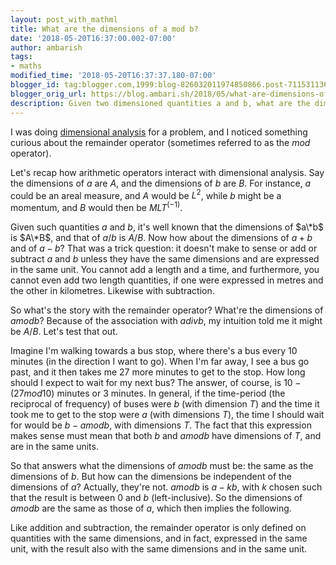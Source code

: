 ```yaml
---
layout: post_with_mathml
title: What are the dimensions of a mod b?
date: '2018-05-20T16:37:00.002-07:00'
author: ambarish
tags:
- maths
modified_time: '2018-05-20T16:37:37.180-07:00'
blogger_id: tag:blogger.com,1999:blog-826032011974850866.post-7115311366352243547
blogger_orig_url: https://blog.ambari.sh/2018/05/what-are-dimensions-of-mod-b.html
description: Given two dimensioned quantities a and b, what are the dimensions of (a mod b)?
---
```


I was doing [dimensional analysis](https://en.wikipedia.org/wiki/Dimensional_analysis) for a problem, and I noticed something curious about the remainder operator (sometimes referred to as the $mod$ operator).

Let's recap how arithmetic operators interact with dimensional analysis. Say the dimensions of $a$ are $A$, and the dimensions of $b$ are $B$. For instance, $a$ could be an areal measure, and $A$ would be $L^2$, while $b$ might be a momentum, and $B$ would then be $MLT^(-1)$.

Given such quantities $a$ and $b$, it's well known that the dimensions of $a\*b$ is $A\*B$, and that of $a/b$ is $A/B$. Now how about the dimensions of $a+b$ and of $a-b$? That was a trick question: it doesn't make to sense or add or subtract $a$ and $b$ unless they have the same dimensions and are expressed in the same unit. You cannot add a length and a time, and furthermore, you cannot even add two length quantities, if one were expressed in metres and the other in kilometres. Likewise with subtraction.

So what's the story with the remainder operator? What're the dimensions of $a mod b$? Because of the association with $a div b$, my intuition told me it might be $A/B$. Let's test that out.

Imagine I'm walking towards a bus stop, where there's a bus every $10$ minutes (in the direction I want to go). When I'm far away, I see a bus go past, and it then takes me $27$ more minutes to get to the stop. How long should I expect to wait for my next bus? The answer, of course, is $10 - (27 mod 10)$ minutes or $3$ minutes. In general, if the time-period (the reciprocal of frequency) of buses were $b$ (with dimension $T$) and the time it took me to get to the stop were $a$ (with dimensions $T$), the time I should wait for would be $b - a mod b$, with dimensions $T$. The fact that this expression makes sense must mean that both $b$ and $a mod b$ have dimensions of $T$, and are in the same units.

So that answers what the dimensions of $a mod b$ must be: the same as the dimensions of $b$. But how can the dimensions be independent of the dimensions of $a$? Actually, they're not. $a mod b$ is $a - kb$, with $k$ chosen such that the result is between $0$ and $b$ (left-inclusive). So the dimensions of $a mod b$ are the same as those of $a$, which then implies the following.

Like addition and subtraction, the remainder operator is only defined on quantities with the same dimensions, and in fact, expressed in the same unit, with the result also with the same dimensions and in the same unit.
